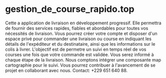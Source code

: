 # gestion_de_course_rapido.top
 Cette a application de livraison en développement progressif. Elle permettra de fournir des services rapides, fiables et abordables pour toutes vos nécessités de livraison. Vous pourrez créer votre compte et disposer d'un espace privé pour commander une livraison ou course en indiquant les détails de l'expéditeur et du destinataire, ainsi que les informations sur le colis à livrer. L'objectif est de permetre un suivi en temps réel de vos courses une fois que votre commande est validée. Vous serez informé à chaque étape de la livraison.
 Nous comptons intégrer une composante map cartographie pour le suivi.
 Vous pourrez contribuer à l'avancement de se projet en collaborant avec nous.
 Contact: +229 651 640 88.
